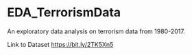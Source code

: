 # EDA_TerrorismData
An exploratory data analysis on terrorism data from 1980-2017.

Link to Dataset
https://bit.ly/2TK5Xn5 
